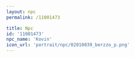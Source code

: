 ```yaml
---
layout: npc
permalink: /11001473

title: Npc
id: '11001473'
npc_name: 'Kovin'
icon_url: 'portrait/npc/02010039_berzzo_p.png'
---
```

